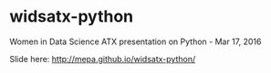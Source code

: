 # widsatx-python
Women in Data Science ATX presentation on Python - Mar 17, 2016

Slide here: http://mepa.github.io/widsatx-python/
